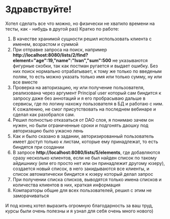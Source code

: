 # Здравствуйте!

Хотел сделать все что можно, но физически не хватило времени на тесты, как - нибудь в другой раз)
Кратко по работе:
1. В качестве хранимой сущности решил использовать клиента с именем, возрастом и суммой
1. При отправке запроса на поиск, например **http://localhost:8080/lists/2/find?element="age":19,"name":"Ivan","sum":500** не указываются фигурные скобки,
так как постман ругается и выдает ошибку. Без них поиск нормально отрабатывает, к тому же только по введеным полям, то есть можно указать только имя или только сумму, ну или все вместе
1. Проверка на авторизацию, ну или получение пользователя, реализована через аргумент Principal user который сам биндится к запросу даже без аннотаций и я его пробрасываю дальше
в сервисы, где по логину нахожу пользователя в БД и работаю с ним. К сожалению, не смог присутствовать на последнем вебинаре и сделал как разобрался сам.
1. Решил полностью отказаться от DAO слоя, я понимаю зачем он нужен, но были ограниченные сроки и подгонять даошку под авторизацию было ужасно лень
1. Как и было сказано в задании, авторизированный пользователь имеет доступ только к листам, которые ему принадлежат, то есть биндятся при создании
1. В запросе **http://localhost:8080/lists/5/elements**, где добавляются сразу несколько клиентов, если не был найден список по такому айдишнику (или его просто нет или он принадлежит
другому юзеру), создается новый список, в него закидываются все клиенты, и список автоматически биндится к юзеру который делал запрос
1. При получении списка списков, выводятся только имена списков и количества клиентов в них, краткая информация
1. Компараторы общие для всех пользователей, решил с этим не заморачиваться

И под конец хотел выразить огромную благодарность за ваш труд, курсы были очень полезны и я узнал для себя очень много нового)

